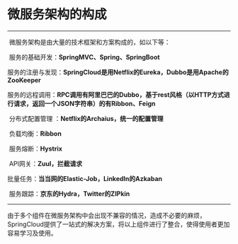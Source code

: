 # 微服务架构的构成

------

​	微服务架构是由大量的技术框架和方案构成的，如以下等：

​	服务的基础开发：**SpringMVC、Spring、SpringBoot**

​	服务的注册与发现：**SpringCloud是用Netflix的Eureka，Dubbo是用Apache的ZooKeeper**

​	服务的远程调用：**RPC调用有阿里巴巴的Dubbo，基于rest风格（以HTTP方式进行请求，返回一个JSON字符串）的有Ribbon、Feign**

​	分布式配置管理 ：**Netflix的Archaius，统一的配置管理**

​	负载均衡：**Ribbon**

​	服务熔断：**Hystrix**

​	API网关：**Zuul，拦截请求**

​	批量任务：**当当网的Elastic-Job，LinkedIn的Azkaban**

​	服务跟踪：**京东的Hydra，Twitter的ZIPkin**

------

由于多个组件在微服务架构中会出现不兼容的情况，造成不必要的麻烦，SpringCloud提供了一站式的解决方案，将以上组件进行了整合，使得使用者更加容易学习及使用。

